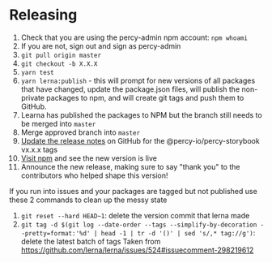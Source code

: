 # Releasing

1. Check that you are using the percy-admin npm account: `npm whoami`
1. If you are not, sign out and sign as percy-admin
1. `git pull origin master`
1. `git checkout -b X.X.X`
1. `yarn test`
1. `yarn lerna:publish` - this will prompt for new versions of all packages that have changed, update the package.json files, will publish the non-private packages to npm, and will create git tags and push them to GitHub.
1. Learna has published the packages to NPM but the branch still needs to be merged into `master`
1. Merge approved branch into `master`
1. [Update the release notes](https://github.com/percy/percy-storybook/releases) on GitHub for the @percy-io/percy-storybook vx.x.x tags
1. [Visit npm](https://www.npmjs.com/package/@percy-io/percy-storybook) and see the new version is live
1. Announce the new release,
   making sure to say "thank you" to the contributors
   who helped shape this version!

If you run into issues and your packages are tagged but not published use these 2 commands to clean up the messy state
  1. `git reset --hard HEAD~1`: delete the version commit that lerna made
  1. `git tag -d $(git log --date-order --tags --simplify-by-decoration --pretty=format:'%d' | head -1 | tr -d '()' | sed 's/,* tag://g')`: delete the latest batch of tags
  Taken from https://github.com/lerna/lerna/issues/524#issuecomment-298219612
